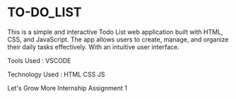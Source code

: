 # TO-DO_LIST
This is a simple and interactive Todo List web application built with HTML, CSS, and JavaScript. The app allows users to create, manage, and organize their daily tasks effectively. With an intuitive user interface.

Tools Used : VSCODE

Technology Used : HTML CSS JS

Let's Grow More Internship Assignment 1
